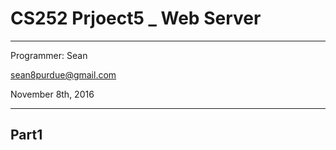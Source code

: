 # CS252 Prjoect5 _ Web Server

---------------
Programmer:  Sean 

sean8purdue@gmail.com

November 8th, 2016

---------------

## Part1

